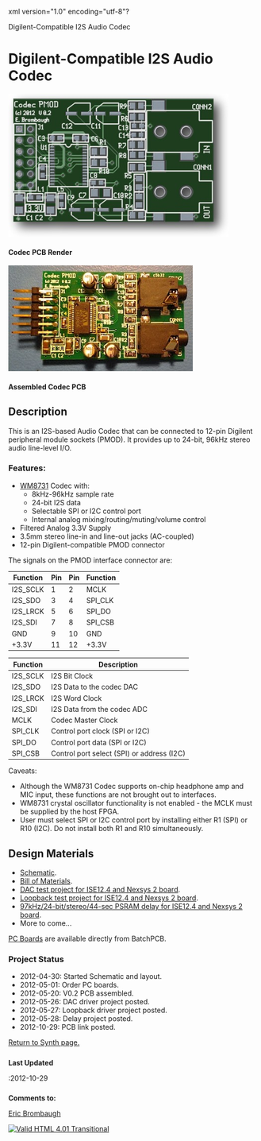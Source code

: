 xml version="1.0" encoding="utf-8"?



Digilent-Compatible I2S Audio Codec



# Digilent-Compatible I2S Audio Codec


![codec front render](codec_layout_front.jpg)


#### Codec PCB Render


![codec photo](codec_photo.jpg)


#### Assembled Codec PCB


## Description


This is an I2S-based Audio Codec that can be connected to 12-pin Digilent
peripheral module sockets (PMOD). It provides up to 24-bit, 96kHz stereo
audio line-level I/O.

### Features:


* [WM8731](http://www.wolfsonmicro.com/products/codecs/WM8731/)
 Codec with:
	+ 8kHz-96kHz sample rate
	+ 24-bit I2S data
	+ Selectable SPI or I2C control port
	+ Internal analog mixing/routing/muting/volume control
* Filtered Analog 3.3V Supply
* 3.5mm stereo line-in and line-out jacks (AC-coupled)
* 12-pin Digilent-compatible PMOD connector



The signals on the PMOD interface connector are:




| Function | Pin | Pin | Function |
| --- | --- | --- | --- |
| I2S\_SCLK | 1 | 2 | MCLK |
| I2S\_SDO | 3 | 4 | SPI\_CLK |
| I2S\_LRCK | 5 | 6 | SPI\_DO |
| I2S\_SDI | 7 | 8 | SPI\_CSB |
| GND | 9 | 10 | GND |
| +3.3V | 11 | 12 | +3.3V |





| Function | Description |
| --- | --- |
| I2S\_SCLK | I2S Bit Clock |
| I2S\_SDO | I2S Data to the codec DAC |
| I2S\_LRCK | I2S Word Clock |
| I2S\_SDI | I2S Data from the codec ADC |
| MCLK | Codec Master Clock |
| SPI\_CLK | Control port clock (SPI or I2C) |
| SPI\_DO | Control port data (SPI or I2C) |
| SPI\_CSB | Control port select (SPI) or address (I2C) |



Caveats:
* Although the WM8731 Codec supports on-chip headphone amp and
 MIC input, these functions are not brought out to interfaces.
* WM8731 crystal oscillator functionality is not enabled - the
 MCLK must be supplied by the host FPGA.
* User must select SPI or I2C control port by installing either
 R1 (SPI) or R10 (I2C). Do not install both R1 and R10 simultaneously.


## Design Materials


* [Schematic](codec_pg1.pdf).
 * [Bill of Materials](bom.txt).
 * [DAC test project for ISE12.4 and Nexsys 2 board](dac_drive.zip).
 * [Loopback test project for ISE12.4 and Nexsys 2 board](loopback.zip).
 * [97kHz/24-bit/stereo/44-sec PSRAM delay for ISE12.4 and Nexsys 2 board](delay.zip).
 * More to come...


[PC Boards](https://www.batchpcb.com/pcbs/83930) are available directly from BatchPCB.

### Project Status


* 2012-04-30: Started Schematic and layout.
* 2012-05-01: Order PC boards.
* 2012-05-20: V0.2 PCB assembled.
* 2012-05-26: DAC driver project posted.
* 2012-05-27: Loopback driver project posted.
* 2012-05-28: Delay project posted.
* 2012-10-29: PCB link posted.


[Return to Synth page.](../index.html)
##### 
**Last Updated**


:2012-10-29
##### 
**Comments to:**


[Eric Brombaugh](mailto:ebrombaugh1@cox.net)

[![Valid HTML 4.01 Transitional](http://www.w3.org/Icons/valid-html401)](http://validator.w3.org/check?uri=referer)













